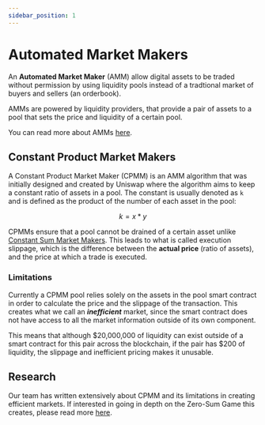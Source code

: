 ```yaml
---
sidebar_position: 1
---
```



# Automated Market Makers

An **Automated Market Maker** (AMM) allow digital assets to be traded without permission by using liquidity pools instead 
of a tradtional market of buyers and sellers (an orderbook). 

AMMs are powered by liquidity providers, that provide a pair of assets to a pool that sets the price and liquidity of a certain pool.

You can read more about AMMs [here](https://www.gemini.com/cryptopedia/amm-what-are-automated-market-makers).

## Constant Product Market Makers 

A Constant Product Market Maker (CPMM) is an AMM algorithm that was initially designed and created by Uniswap where the algorithm
aims to keep a constant ratio of assets in a pool. The constant is usually denoted as `k` and is defined as the product of the number of each asset in the pool: 

$$
 k = x * y
$$  

CPMMs ensure that a pool cannot be drained of a certain asset unlike [Constant Sum Market Makers](https://members.delphidigital.io/learn/constant-sum-automated-market-maker-csamm). This leads to what is called execution slippage, which is the difference between the **actual price** (ratio of assets), and the price at which a trade is executed.

### Limitations

Currently a CPMM pool relies solely on the assets in the pool smart contract in order to calculate the price and the slippage of the transaction. This creates what we call an **_inefficient_** market, since the smart contract does not have access to all the market information outside of its own component.

This means that although \$20,000,000 of liquidity can exist outside of a smart contract for this pair across the blockchain, if the pair has \$200 of liquidity, the slippage and inefficient pricing makes it unusable.

## Research

Our team has written extensively about CPMM and its limitations in creating efficient markets. If interested in going in depth on the Zero-Sum Game this creates, please read more [here](https://drive.google.com/file/d/1Y2_0QB056Z9QC2XubHwQOQKFezNYxIrv/view?usp=sharing).


<head>
  <link rel="stylesheet" href="https://cdn.jsdelivr.net/npm/katex@0.13.24/dist/katex.min.css" integrity="sha384-odtC+0UGzzFL/6PNoE8rX/SPcQDXBJ+uRepguP4QkPCm2LBxH3FA3y+fKSiJ+AmM" crossorigin="anonymous" />
</head>



